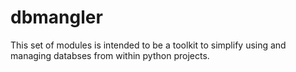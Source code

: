 # dbmangler

This set of modules is intended to be a toolkit to simplify using and managing databses from within python projects.
